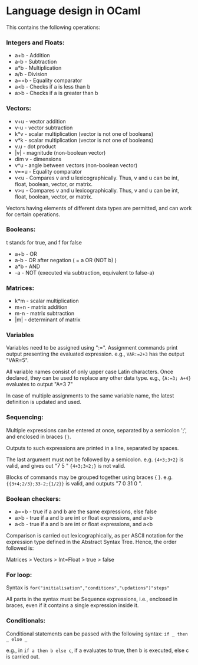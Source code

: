 # Language design in OCaml

This contains the following operations:
### Integers and Floats:
- a+b - Addition
- a-b - Subtraction
- a*b - Multiplication
- a/b - Division
- a==b - Equality comparator
- a&lt;b - Checks if a is less than b
- a&gt;b - Checks if a is greater than b
### Vectors:
- v+u - vector addition
- v-u - vector subtraction
- k*v - scalar multiplication (vector is not one of booleans)
- v*k - scalar multiplication (vector is not one of booleans)
- v.u - dot product
- |v| - magnitude (non-boolean vector)
- dim v - dimensions
- v^u - angle between vectors (non-boolean vector)
- v==u - Equality comparator
- v&lt;u - Compares v and u lexicographically. Thus, v and u can be int, float, boolean, vector, or matrix.
- v&gt;u - Compares v and u lexicographically. Thus, v and u can be int, float, boolean, vector, or matrix.

Vectors having elements of different data types are permitted, and can work for certain operations.
### Booleans:
t stands for true, and f for false
- a+b - OR
- a-b - OR after negation ( = a OR (NOT b) )
- a*b - AND
- -a - NOT (executed via subtraction, equivalent to false-a)
### Matrices:
- k*m - scalar multiplication
- m+n - matrix addition
- m-n - matrix subtraction
- |m| - determinant of matrix
### Variables
Variables need to be assigned using ":=".
Assignment commands print output presenting the evaluated expression.
e.g., `VAR:=2+3` has the output "VAR=5".

All variable names consist of only upper case Latin characters.
Once declared, they can be used to replace any other data type.
e.g., `{A:=3; A+4}` evaluates to output "A=3 7"

In case of multiple assignments to the same variable name, the latest definition is updated and used.
### Sequencing:
Multiple expressions can be entered at once, separated by a semicolon ';', and enclosed in braces `{}`.

Outputs to such expressions are printed in a line, separated by spaces.

The last argument must not be followed by a semicolon.
e.g. `{4+3;3+2}` is valid, and gives out "7 5 "
     `{4+3;3+2;}` is not valid.
     
Blocks of commands may be grouped together using braces { }.
e.g. `{{3+4;2/3};33-2;{1/2}}` is valid, and outputs "7 0 31 0 ".

### Boolean checkers:
- a==b - true if a and b are the same expressions, else false
- a>b - true if a and b are int or float expressions, and a>b
- a&lt;b - true if a and b are int or float expressions, and a&lt;b

Comparison is carried out lexicographically, as per ASCII notation for the expression type defined in the Abstract Syntax Tree. Hence, the order followed is:

Matrices > Vectors > Int=Float > true > false


### For loop:
Syntax is `for("initialisation","conditions","updations")"steps"`

All parts in the syntax must be Sequence expressions, i.e., enclosed in braces, even if it contains a single expression inside it.

### Conditionals:
Conditional statements can be passed with the following syntax:
`if _ then _ else _`

e.g., in `if a then b else c`, if a evaluates to true, then b is executed, else c is carried out.
